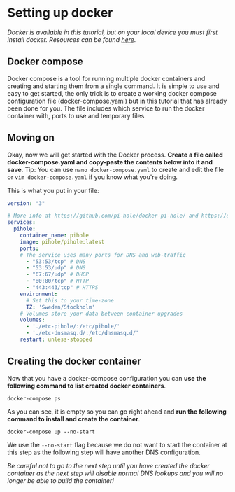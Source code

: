 # Setting up docker

*Docker is available in this tutorial, but on your local device you must first install docker. Resources can be found [here](https://docs.docker.com/get-docker/).*

## Docker compose
Docker compose is a tool for running multiple docker containers and creating and starting them from a single command. It is simple to use and easy to get started, the only trick is to create a working docker compose configuration file (docker-compose.yaml) but in this tutorial that has already been done for you. The file includes which service to run the docker container with, ports to use and temporary files.

## Moving on
Okay, now we will get started with the Docker process. **Create a file called docker-compose.yaml and copy-paste the contents below into it and save**. Tip: You can use `nano docker-compose.yaml` to create and edit the file or `vim docker-compose.yaml` if you know what you're doing.

This is what you put in your file:
```yaml
version: "3"

# More info at https://github.com/pi-hole/docker-pi-hole/ and https://docs.pi-hole.net/
services:
  pihole:
    container_name: pihole
    image: pihole/pihole:latest
    ports:
    # The service uses many ports for DNS and web-traffic
      - "53:53/tcp" # DNS
      - "53:53/udp" # DNS
      - "67:67/udp" # DHCP
      - "80:80/tcp" # HTTP
      - "443:443/tcp" # HTTPS
    environment:
      # Set this to your time-zone
      TZ: 'Sweden/Stockholm'
    # Volumes store your data between container upgrades
    volumes:
      - './etc-pihole/:/etc/pihole/'
      - './etc-dnsmasq.d/:/etc/dnsmasq.d/'
    restart: unless-stopped
```

## Creating the docker container

Now that you have a docker-compose configuration you can **use the following command to list created docker containers**.

```
docker-compose ps
```

As you can see, it is empty so you can go right ahead and **run the following command to install and create the container**.

```
docker-compose up --no-start
```

We use the ``--no-start`` flag because we do not want to start the container at this step as the following step will have another DNS configuration.

*Be careful not to go to the next step until you have created the docker container as the next step will disable normal DNS lookups and you will no longer be able to build the container!*
